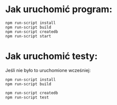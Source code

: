 # Jak uruchomić program:

```
npm run-script install
npm run-script build
npm run-script createdb
npm run-script start
```

# Jak uruchomić testy:

Jeśli nie było to uruchomione wcześniej:

```
npm run-script install
npm run-script build
```

```
npm run-script createdb
npm run-script test
```

